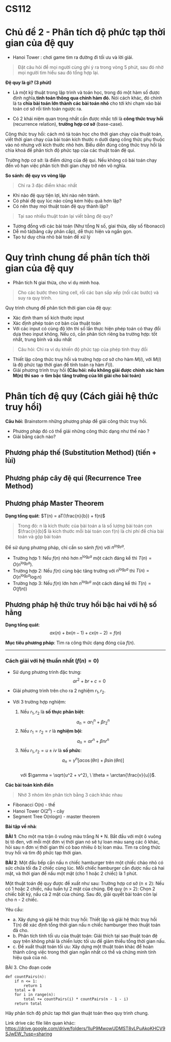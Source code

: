 # CS112
# Chủ đề 2 - Phân tích độ phức tạp thời gian của đệ quy
- Hanoi Tower : chơi game tìm ra đường đi tối ưu và lời giải.

> Đặt câu hỏi để mọi người cùng ghi ý ra trong vòng 5 phút, sau đó nhờ mọi người tìm hiểu sau đó tổng hợp lại.

**Đệ quy là gì? (3 phút)**
- Là một kỹ thuật trong lập trình và toán học, trong đó một hàm số được định nghĩa,**tính toán thông qua chính hàm đó.** Nói cách khác, đó chính là ta **chia bài toán lớn thành các bài toán nhỏ** cho tới khi chạm vào bài toán cơ sở rồi tính toán ngược ra.

- Có 2 khái niệm quan trọng nhất cần được nhắc tới là **công thức truy hồi** (recurrence relation), **trường hợp cơ sở** (base-case).

Công thức truy hồi: cách mô tả toán học cho thời gian chạy của thuật toán, viết thời gian chạy của bài toán kích thước n dưới dạng công thức phụ thuộc vào nó nhưng với kích thước nhỏ hơn. Biểu diễn đúng công thức truy hồi là chìa khoá để phân tích độ phức tạp của các thuật toán đệ qui.

Trường hợp cơ sở: là điểm dừng của đệ qui. Nếu không có bài toán chạy đến vô hạn việc phân tích thời gian chạy trở nên vô nghĩa.



**So sánh: đệ quy vs vòng lặp**
> Chỉ ra 3 đặc điểm khác nhất
- Khi nào đệ quy tiện lợi, khi nào nên tránh.
- Có phải đệ quy lúc nào cũng kém hiệu quả hơn lặp?
- Có nên thay mọi thuật toán đệ quy thành lặp?

> Tại sao nhiều thuật toán lại viết bằng đệ quy? 
- Tương đồng với các bài toán (Như tổng N số, giai thừa, dãy số fibonacci)
- Dễ mô tả(bằng cây phân cấp), dễ thực hiện và ngắn gọn.
- Tạo tư duy chia nhỏ bài toán để xử lý

# Quy trình chung để phân tích thời gian của đệ quy

- Phân tích N giai thừa, cho ví dụ minh hoạ.

> Cho các bước theo từng cell, rồi các bạn sắp xếp (nối các bước) và suy ra quy trình.

Quy trình chung để phân tích thời gian của đệ quy:
- Xác định tham số kích thước input
- Xác định phép toán cơ bản của thuật toán
- Với các input có cùng độ lớn thì số lần thực hiện phép toán có thay đổi dựa theo input không. Nếu có, cần phân tích riêng ba trường hợp: tốt nhất, trung bình và xấu nhất 
> Câu hỏi: Chỉ ra ví dụ khiến độ phức tạp của phép tính thay đổi
- Thiết lập công thức truy hồi và trường hợp cơ sở cho hàm $M(i)$,  với $M(i)$ là độ phức tạp thời gian để tính toán ra hàm $F(i)$.
- Giải phương trình truy hồi 
**(Câu hỏi: nếu không giải được chính xác hàm M(n) thì sao -> tìm bậc tăng trưởng của lời giải cho bài toán)**



# Phân tích đệ quy (Cách giải hệ thức truy hồi)
**Câu hỏi:** 
Brainstorm những phương pháp để giải công thức truy hồi.
- Phương pháp đó có thể giải những công thức dạng như thế nào ? 
- Giải bằng cách nào? 

## Phương pháp thế (Substitution Method) (tiến + lùi)

## Phương pháp cây đệ qui (Recurrence Tree Method) 

## Phương pháp Master Theorem
**Dạng tổng quát**: $T(n) = aT(\frac{n}{b}) + f(n)$
> Trong đó:
> n là kích thước của bài toán
> a là số lượng bài toán con
> $\frac{n}{b}$ là kích thước mỗi bài toán con
> f(n) là chi phí để chia bài toán và gộp bài toán

Để sử dụng phương pháp, chỉ cần so sánh $f(n)$ với $n ^{log_b{a}}$.
- Trường hợp 1: Nếu $f(n)$ nhỏ hơn $n^{\log_b{a}}$ một cách đáng kể thì $T(n) = O(n^{\log_b{a}})$.
- Trường hợp 2: Nếu $f(n)$ cùng bậc tăng trưởng với $n^{\log_b{a}}$ thì $T(n) = O(n^{\log_b{a}}\log{n})$
- Trường hợp 3: Nếu $f(n)$ lớn hơn $n^{\log_b{a}}$ một cách đáng kể thì $T(n) = O(f(n))$

## Phương pháp hệ thức truy hồi bậc hai với hệ số hằng  

**Dạng tổng quát**:  
$$ax(n) + bx(n-1) + cx(n-2) = f(n)$$  

**Mục tiêu phương pháp**: Tìm ra công thức dạng đóng của $f(n)$.  

---

### Cách giải với hệ thuần nhất ($f(n) = 0$)  
- Sử dụng phương trình đặc trưng:  
  $$ar^2 + br + c = 0$$  

- Giải phương trình trên cho ra 2 nghiệm $r_1, r_2$.  

- Với 3 trường hợp nghiệm:  
  1. Nếu $r_1, r_2$ là **số thực phân biệt**:  
     $$a_n = \alpha r_1^n + \beta r_2^n$$  
  2. Nếu $r_1 = r_2 = r$ là **nghiệm bội**:  
     $$a_n = \alpha r^n + \beta n r^n$$  
  3. Nếu $r_1, r_2 = u \pm iv$ là **số phức**:  
     $$a_n = \gamma^n\big[\alpha \cos(\theta n) + \beta \sin(\theta n)\big]$$  
     với $\gamma = \sqrt{u^2 + v^2}, \ \theta = \arctan{\frac{v}{u}}$.  



**Các bài toán kinh điển**
> Nhờ 3 nhóm lên phân tích bằng 3 cách khác nhau
- Fibonacci O(n) - thế
- Hanoi Tower O($2^n$) - cây
- Segment Tree O(nlogn) - master theorem


**Bài tập về nhà**:

**BÀI 1**:
Cho một ma trận ô vuông màu trắng N * N. Bắt đầu với một ô vuông bị tô đen, với mỗi một đơn vị thời gian nó sẽ tự loan màu sang các ô khác, hỏi sau n đơn vị thời gian thì có bao nhiêu ô bị loan màu.
Tìm ra công thức truy hồi và tìm độ phức tạp thời gian.

**BÀI 2**: 
Một đầu bếp cần nấu n chiếc hamburger trên một chiếc chảo nhỏ có sức chứa tối đa 2 chiếc cùng lúc. Mỗi chiếc hamburger cần được nấu cả hai mặt, và thời gian để nấu một mặt (cho 1 hoặc 2 chiếc) là 1 phút.

Một thuật toán đệ quy được đề xuất như sau:
Trường hợp cơ sở (n ≤ 2): Nếu có 1 hoặc 2 chiếc, nấu tuần tự 2 mặt của chúng.
Đệ quy (n > 2): Chọn 2 chiếc bất kỳ, nấu cả 2 mặt của chúng. Sau đó, giải quyết bài toán còn lại cho n - 2 chiếc.

Yêu cầu:
- a. Xây dựng và giải hệ thức truy hồi:
Thiết lập và giải hệ thức truy hồi T(n) để xác định tổng thời gian nấu n chiếc hamburger theo thuật toán đã cho.
- b. Phân tích tính tối ưu của thuật toán:
Giải thích tại sao thuật toán đệ quy trên không phải là chiến lược tối ưu để giảm thiểu tổng thời gian nấu.
- c. Đề xuất thuật toán tối ưu:
Xây dựng một thuật toán khác để hoàn thành công việc trong thời gian ngắn nhất có thể và chứng minh tính hiệu quả của nó.

BÀI 3. Cho đoạn code
```python=
def countPairs(n):
    if n <= 1:
        return 1
    total = 0
    for i in range(n):
        total += countPairs(i) * countPairs(n - 1 - i)
    return total
```
Hãy phân tích độ phức tap thời gian thuật toán theo quy trình chung. 

Link drive các file liên quan khác: https://drive.google.com/drive/folders/1IuP9MwowUDMST8vLPuAkoKHCV9SJwEW_?usp=sharing

